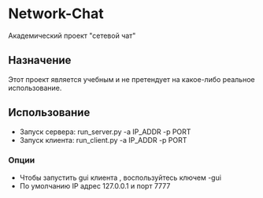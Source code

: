 # Network-Chat
Академический проект "сетевой чат"

## Назначение
Этот проект является учебным и не претендует на какое-либо реальное использование.

## Использование
* Запуск сервера: run_server.py -a IP_ADDR -p PORT
* Запуск клиента: run_client.py -a IP_ADDR -p PORT
### Опции
* Чтобы запустить gui клиента , воспользуйтесь ключем -gui
* По умолчанию IP адрес 127.0.0.1 и порт 7777